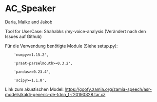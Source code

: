 # AC_Speaker
Daria, Maike and Jakob

Tool for UserCase:
 Shahabks /my-voice-analysis   (Verändert nach den Issues auf Github)
 
 Für die Verwendung benötigte Module (Siehe setup.py): 

		'numpy>=1.15.2',

		'praat-parselmouth>=0.3.2',

		'pandas>=0.23.4',

		'scipy>=1.1.0',

Link zum akustischen Model: https://goofy.zamia.org/zamia-speech/asr-models/kaldi-generic-de-tdnn_f-r20190328.tar.xz
